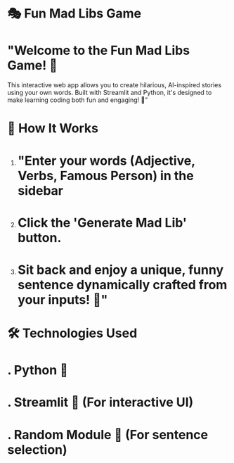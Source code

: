 # 🎭 Fun Mad Libs Game
# "Welcome to the Fun Mad Libs Game! 🎉 
This interactive web app allows you to create hilarious, AI-inspired stories using your own words. Built with Streamlit and Python, it's designed to make learning coding both fun and engaging! 🚀"

# 📌 How It Works
1. # "Enter your words (Adjective, Verbs, Famous Person) in the sidebar
2. # Click the 'Generate Mad Lib' button.
3. # Sit back and enjoy a unique, funny sentence dynamically crafted from your inputs! 🎉"
   
# 🛠️ Technologies Used
# . Python 🐍
# . Streamlit 🎈 (For interactive UI)
# . Random Module 🎲 (For sentence selection)

